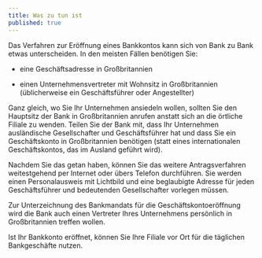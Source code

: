 ```yaml
---
title: Was zu tun ist
published: true
---
```


Das Verfahren zur Eröffnung eines Bankkontos kann sich von Bank zu Bank etwas unterscheiden. In den meisten Fällen benötigen Sie:

- eine Geschäftsadresse in Großbritannien

- einen Unternehmensvertreter mit Wohnsitz in Großbritannien (üblicherweise ein Geschäftsführer oder Angestellter)

Ganz gleich, wo Sie Ihr Unternehmen ansiedeln wollen, sollten Sie den Hauptsitz der Bank in Großbritannien anrufen anstatt sich an die örtliche Filiale zu wenden. Teilen Sie der Bank mit, dass Ihr Unternehmen ausländische Gesellschafter und Geschäftsführer hat und dass Sie ein Geschäftskonto in Großbritannien benötigen (statt eines internationalen Geschäftskontos, das im Ausland geführt wird).

Nachdem Sie das getan haben, können Sie das weitere Antragsverfahren weitestgehend per Internet oder übers Telefon durchführen. Sie werden einen Personalausweis mit Lichtbild und eine beglaubigte Adresse für jeden Geschäftsführer und bedeutenden Gesellschafter vorlegen müssen.
  
Zur Unterzeichnung des Bankmandats für die Geschäftskontoeröffnung wird die Bank auch einen Vertreter Ihres Unternehmens persönlich in Großbritannien treffen wollen.

Ist Ihr Bankkonto eröffnet, können Sie Ihre Filiale vor Ort für die täglichen Bankgeschäfte nutzen.